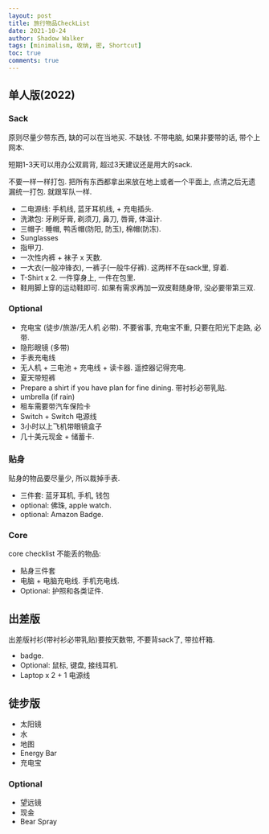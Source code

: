```yaml
---
layout: post
title: 旅行物品CheckList
date: 2021-10-24
author: Shadow Walker
tags: [minimalism, 收纳, 密, Shortcut]
toc: true
comments: true
---
```


## 单人版(2022)

### Sack

原则尽量少带东西, 缺的可以在当地买. 不缺钱.  不带电脑, 如果非要带的话, 带个上网本. 

短期1-3天可以用办公双肩背, 超过3天建议还是用大的sack. 

不要一样一样打包. 把所有东西都拿出来放在地上或者一个平面上, 点清之后无遗漏统一打包. 就跟军队一样. 


- 二电源线: 手机线, 蓝牙耳机线, + 充电插头. 
- 洗漱包: 牙刷牙膏, 剃须刀, 鼻刀, 唇膏, 体温计.
- 三帽子: 睡帽, 鸭舌帽(防阳, 防玉), 棉帽(防冻). 
- Sunglasses
- 指甲刀. 
- 一次性内裤 + 袜子 x 天数. 
- 一大衣(一般冲锋衣), 一裤子(一般牛仔裤). 这两样不在sack里, 穿着. 
- T-Shirt x 2. 一件穿身上, 一件在包里. 
- 鞋用脚上穿的运动鞋即可. 如果有需求再加一双皮鞋随身带, 没必要带第三双. 


### Optional

- 充电宝 (徒步/旅游/无人机 必带). 不要省事, 充电宝不重, 只要在阳光下走路, 必带. 
- 隐形眼镜 (多带)
- 手表充电线
- 无人机 + 三电池 + 充电线 + 读卡器. 遥控器记得充电. 
- 夏天带短裤
- Prepare a shirt if you have plan for fine dining.  带衬衫必带乳贴. 
- umbrella (if rain)
- 租车需要带汽车保险卡
- Switch + Switch 电源线
- 3小时以上飞机带眼镜盒子
- 几十美元现金 + 储蓄卡. 

### 贴身

贴身的物品要尽量少, 所以裁掉手表. 

- 三件套: 蓝牙耳机, 手机, 钱包
- optional: 佛珠, apple watch. 
- optional: Amazon Badge. 

### Core

core checklist 不能丢的物品:

- 贴身三件套
- 电脑 + 电脑充电线. 手机充电线.
- Optional: 护照和各类证件. 


## 出差版

出差版衬衫(带衬衫必带乳贴)要按天数带, 不要背sack了, 带拉杆箱. 

- badge. 
- Optional: 鼠标, 键盘, 接线耳机.
- Laptop x 2 + 1 电源线

## 徒步版

- 太阳镜
- 水
- 地图
- Energy Bar
- 充电宝

### Optional

- 望远镜
- 现金
- Bear Spray